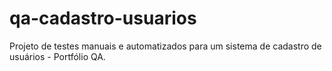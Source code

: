 # qa-cadastro-usuarios
Projeto de testes manuais e automatizados para um sistema de cadastro de usuários - Portfólio QA.
